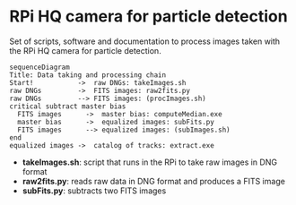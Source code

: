# RPi HQ camera for particle detection

Set of scripts, software and documentation to process images taken with the RPi HQ camera for particle detection.

```mermaid
sequenceDiagram
Title: Data taking and processing chain
Start!           ->  raw DNGs: takeImages.sh
raw DNGs         ->  FITS images: raw2fits.py
raw DNGs         --> FITS images: (procImages.sh)
critical subtract master bias
  FITS images      ->  master bias: computeMedian.exe
  master bias      ->  equalized images: subFits.py
  FITS images      --> equalized images: (subImages.sh)
end
equalized images ->  catalog of tracks: extract.exe
```

+ **takeImages.sh**: script that runs in the RPi to take raw images in DNG format
+ **raw2fits.py**: reads raw data in DNG format and produces a FITS image
+ **subFits.py**: subtracts two FITS images